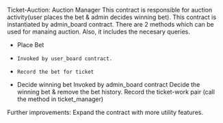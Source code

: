 Ticket-Auction: Auction Manager
  This contract is responsible for auction activity(user places the bet & admin decides winning bet).
  This contract is instantiated by admin_board contract.
  There are 2 methods which can be used for manaing auction.
  Also, it includes the necesary queries.
  
  -  Place Bet   
  -     Invoked by user_board contract.
  -     Record the bet for ticket
  
  -  Decide winning bet
        Invoked by admin_board contract
        Decide the winning bet & remove the bet history.
        Record the ticket-work pair (call the method in ticket_manager)
  
Further improvements:
  Expand the contract with more utility features.
